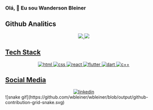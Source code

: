 ### Olá, 👋 Eu sou  Wanderson Bleiner

<!--
**wbleiner/wbleiner** is a ✨ _special_ ✨ repository because its `README.md` (this file) appears on your GitHub profile.

Here are some ideas to get you started:

- 🔭 I’m currently working on ...
- 🌱 I’m currently learning ...
- 👯 I’m looking to collaborate on ...
- 🤔 I’m looking for help with ...
- 💬 Ask me about ...
- 📫 How to reach me: ...
- 😄 Pronouns: ...
- ⚡ Fun fact: ...
-->
## Github Analitics
<div align="center">
  <a href="https://github.com/wbleiner">
  <img height="180em" src="https://github-readme-stats.vercel.app/api?username=wbleiner&show_icons=true&theme=dark&"/>
  <img height="180em" src="https://github-readme-stats.vercel.app/api/top-langs/?username=wbleiner&layout=compact&langs_count=7&theme=dark"/>
</div>

## Tech Stack
<div align="center">
  <img src="https://img.shields.io/badge/-HTML-05122A?style=flat&logo=html5" alt="html"/>
  <img src="https://img.shields.io/badge/-CSS-05122A?style=flat&logo=css3" alt="css"/>
  <img src="https://img.shields.io/badge/-React-05122A?style=flat&logo=react" alt="react"/>
  <img src="https://img.shields.io/badge/-Flutter-05122A?style=flat&logo=flutter" alt="flutter"/>
  <img src="https://img.shields.io/badge/-Dart-05122A?style=flat&logo=dart" alt="dart"/>
  <img src="https://img.shields.io/badge/-C++-05122A?style=flat&logo=cplusplus" alt="c++"/>
</div>

## Social Media

<div align= "center">
  <a href="https://www.linkedin.com/in/wandersonbleiner/">
    <img src="https://img.shields.io/badge/-wandersonbleiner-05122A?style=flat&logo=linkedin" alt="linkedin"/>  
  </a>
</div>
![snake gif](https://github.com/wbleiner/wbleiner/blob/output/github-contribution-grid-snake.svg)
